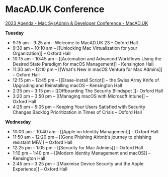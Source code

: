 

# MacAD.UK Conference

[2023 Agenda - Mac SysAdmin & Developer Conference - MacAD.UK](https://macad.uk/2023-agenda) 

**Tuesday**

- 9:15 am – 9:25 am – Welcome to MacAD.UK 23 – Oxford Hall
- 9:30 am – 10:10 am – [[Unlocking Mac Virtualization for your Organization]] – Oxford Hall
- 10:15 am – 10:45 am – [[Automation and Advanced Workflows Using the Desired State Paradigm for macOS Management]] - Kensington Hall
- 11:30 am – 12:10 pm – [[What's New in macOS Ventura for Mac Admins]] – Oxford Hall
- 12:15 pm – 12:45 pm – [[Erase-install Script]] – the Swiss Army Knife of Upgrading and Reinstalling macOS – Kensington Hall
- 2:35 pm – 3:15 pm – [[Offboarding The Security Blindspot ]]- Oxford Hall
- 3:20 pm – 3:50 pm – [[Managing macOS with Microsoft Intune]] – Oxford Hall
- 4:25 pm – 5:05 pm – Keeping Your Users Satisfied with Security Changes Backlog Prioritization in Times of Crisis – Oxford Hall

**Wednesday**

- 10:00 am – 10:40 am – [[Apple on Identity Management]] – Oxford Hall
- 11:50 am – 12:20 pm – [[Gone Phishing Airbnb’s journey to phishing resistant MFA]] – Oxford Hall
- 12:25 pm – 1:05 pm – [[Security for Mac Admins]] – Oxford Hall
- 1:10 pm – 1:40 pm – [[Modern Identity Management and macOS]] – Kensington Hall
- 2:45 pm – 3:25 pm – [[Maximise Device Security and the Apple Experience]] – Oxford Hall
